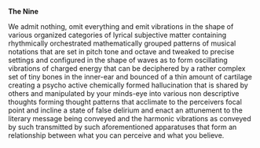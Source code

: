 <b>The Nine</b>



We admit nothing, omit everything and emit vibrations in the shape of various organized categories of lyrical subjective matter containing rhythmically orchestrated mathematically grouped patterns of musical notations that are set in pitch tone and octave and tweaked to precise settings and configured in the shape of waves as to form oscillating vibrations of charged energy that can be deciphered by a rather complex set of tiny bones in the inner-ear and bounced of a thin amount of cartilage creating  a psycho active chemically formed hallucination that is shared by others and manipulated by your minds-eye into various non descriptive thoughts forming thought patterns that acclimate to the perceivers focal point and incline a state of false delirium and enact an attunement to the literary message being conveyed and the harmonic vibrations as conveyed by such transmitted by such aforementioned apparatuses that form an relationship between what you can perceive and what you believe.
